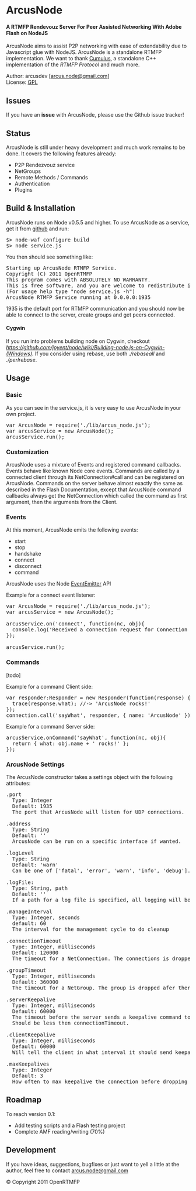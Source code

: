 # ArcusNode
#### A RTMFP Rendevouz Server For Peer Assisted Networking With Adobe Flash on NodeJS
ArcusNode aims to assist P2P networking with ease of extendability due to Javascript glue with NodeJS.
ArcusNode is a standalone RTMFP implementation.
We want to thank [Cumulus](http://github.com/OpenRTMFP/Cumulus), a standalone C++ implementation of the _RTMFP Protocol_ and much more.

Author: arcusdev [arcus.node@gmail.com]  
License: [GPL](http://www.gnu.org/licenses/) 

## Issues
If you have an **issue** with ArcusNode, please use the Github issue tracker!


## Status
ArcusNode is still under heavy development and much work remains to be done. 
It covers the following features already:

* P2P Rendezvouz service
* NetGroups
* Remote Methods / Commands
* Authentication
* Plugins


## Build & Installation
ArcusNode runs on Node v0.5.5 and higher. To use ArcusNode as a service, get it from [github](http://github.com/OpenRTMFP/ArcusNode) and run:
<pre>
$> node-waf configure build
$> node service.js
</pre>
You then should see something like:
<pre>
Starting up ArcusNode RTMFP Service.
Copyright (C) 2011 OpenRTMFP
This program comes with ABSOLUTELY NO WARRANTY.
This is free software, and you are welcome to redistribute it under certain conditions.
(For usage help type "node service.js -h")
ArcusNode RTMFP Service running at 0.0.0.0:1935
</pre>
1935 is the default port for RTMFP communication and you should now be able to connect to the server, create groups and get peers connected.

#### Cygwin
If you run into problems building node on Cygwin, checkout _https://github.com/joyent/node/wiki/Building-node.js-on-Cygwin-(Windows)_.
If you consider using rebase, use both _./rebaseall_ and _./perlrebase_.

## Usage
### Basic
As you can see in the service.js, it is very easy to use ArcusNode in your own project.
<pre>
var ArcusNode = require('./lib/arcus_node.js');
var arcusService = new ArcusNode();
arcusService.run();
</pre>

### Customization
ArcusNode uses a mixture of Events and registered command callbacks. Events behave like known Node core events.
Commands are called by a connected client through its NetConnection#call and can be registered on ArcusNode. 
Commands on the server behave almost exactly the same as described in the Flash Documentation,
except that ArcusNode command callbacks always get the NetConnection which called the command as first argument, then the arguments from the Client. 

### Events

At this moment, ArcusNode emits the following events:

* start
* stop
* handshake
* connect
* disconnect
* command

ArcusNode uses the Node [EventEmitter](http://nodejs.org/docs/v0.5.3/api/events.html#events.EventEmitter) API

Example for a connect event listener:
<pre>
var ArcusNode = require('./lib/arcus_node.js');
var arcusService = new ArcusNode();

arcusService.on('connect', function(nc, obj){
  console.log('Received a connection request for Connection ' + nc.id + ' with the properties', obj);
});

arcusService.run();
</pre>


### Commands
[todo]

Example for a command Client side:
<pre>
var responder:Responder = new Responder(function(response) {
  trace(response.what); //-> 'ArcusNode rocks!'
});
connection.call('sayWhat', responder, { name: 'ArcusNode' });
</pre>

Example for a command Server side:
<pre>
arcusService.onCommand('sayWhat', function(nc, obj){
  return { what: obj.name + ' rocks!' };
});
</pre>

### ArcusNode Settings

The ArcusNode constructor takes a settings object with the following attributes:

<pre>
.port
  Type: Integer
  Default: 1935
  The port that ArcusNode will listen for UDP connections.
  
.address
  Type: String
  Default: ''
  ArcusNode can be run on a specific interface if wanted.
  
.logLevel
  Type: String
  Default: 'warn'
  Can be one of ['fatal', 'error', 'warn', 'info', 'debug'].
  
.logFile:
  Type: String, path
  Default: ''
  If a path for a log file is specified, all logging will be written to that file.

.manageInterval 
  Type: Integer, seconds 
  default: 60 
  The interval for the management cycle to do cleanup

.connectionTimeout 
  Type: Integer, milliseconds 
  Default: 120000 
  The timeout for a NetConnection. The connections is dropped after the NetConnection was unused for that amount of time. 

.groupTimeout
  Type: Integer, milliseconds
  Default: 360000
  The timeout for a NetGroup. The group is dropped afer there was no interaction for that amount of time.

.serverKeepalive
  Type: Integer, milliseconds
  Default: 60000
  The timeout before the server sends a keepalive command to the client.
  Should be less then connectionTimeout.

.clientKeepalive
  Type: Integer, milliseconds
  Default: 60000
  Will tell the client in what interval it should send keepalive messages

.maxKeepalives
  Type: Integer
  Default: 3
  How often to max keepalive the connection before dropping it.
</pre>

## Roadmap
To reach version 0.1:

* Add testing scripts and a Flash testing project
* Complete AMF reading/writing (70%)

## Development
If you have ideas, suggestions, bugfixes or just want to yell a little at the author,
feel free to contact arcus.node@gmail.com


&copy; Copyright 2011 OpenRTMFP
